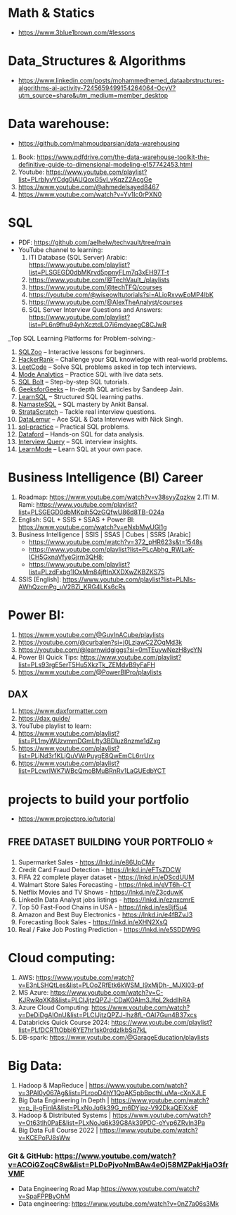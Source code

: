 # Math & Statics
* https://www.3blue1brown.com/#lessons
# Data_Structures & Algorithms 
* https://www.linkedin.com/posts/mohammedhemed_dataabrstructures-algorithms-ai-activity-7245659499154264064-OcyV?utm_source=share&utm_medium=member_desktop
# Data warehouse:
* https://github.com/mahmoudparsian/data-warehousing
1. Book: https://www.pdfdrive.com/the-data-warehouse-toolkit-the-definitive-guide-to-dimensional-modeling-e157742453.html
2. Youtube: https://www.youtube.com/playlist?list=PLrbIyvYCdg0iAUQoxG5vI_yKqzZ2AcgGe
3. https://www.youtube.com/@ahmedelsayed8467
4. https://www.youtube.com/watch?v=Yv1Ic0rPXN0 
# SQL
* PDF: https://github.com/aelhelw/techvault/tree/main
* YouTube channel to learning: 
  1. ITI Database (SQL Server) Arabic: https://www.youtube.com/playlist?list=PLSGEGD0dbMKrvd5ppnyFLm7q3xEH97T-t
  2. https://www.youtube.com/@TechVault_/playlists
  3. https://www.youtube.com/@techTFQ/courses
  4. https://youtube.com/@wiseowltutorials?si=ALioRxvwEoMP4lbK
  5. https://www.youtube.com/@AlexTheAnalyst/courses
  6. SQL Server Interview Questions and Answers: https://www.youtube.com/playlist?list=PL6n9fhu94yhXcztdLO7i6mdyaegC8CJwR
     
_Top SQL Learning Platforms for Problem-solving:-
  1. [SQLZoo](https://sqlzoo.net/) – Interactive lessons for beginners.
  2. [HackerRank](https://lnkd.in/gnFS4frz) – Challenge your SQL knowledge with real-world problems.
  3. [LeetCode](https://lnkd.in/gkCpv7NA) – Solve SQL problems asked in top tech interviews.
  4. [Mode Analytics](https://lnkd.in/gRPrQrf5) – Practice SQL with live data sets.
  5. [SQL Bolt](https://sqlbolt.com/) – Step-by-step SQL tutorials.
  6. [GeeksforGeeks](https://lnkd.in/ggYbizNB) – In-depth SQL articles by Sandeep Jain.
  7. [LearnSQL](https://www.learnsql.com/) – Structured SQL learning paths.
  8. [NamasteSQL](https://lnkd.in/gRnWf2tQ) – SQL mastery by Ankit Bansal.
  9. [StrataScratch](https://lnkd.in/gYtZQY53) – Tackle real interview questions.
  10. [DataLemur](https://datalemur.com/) – Ace SQL & Data Interviews with Nick Singh.
  11. [sql-practice](https://lnkd.in/gc3mQNhn) – Practical SQL problems.
  12. [Dataford](https://www.dataford.io/) – Hands-on SQL for data analysis.
  13. [Interview Query](https://lnkd.in/gKH3xw_G) – SQL interview insights.
  14. [LearnMode](https://lnkd.in/gQYCkwS2) – Learn SQL at your own pace.


# Business Intelligence (BI) Career 
1. Roadmap: https://www.youtube.com/watch?v=v38syyZqzkw
2.ITI M. Rami: https://www.youtube.com/playlist?list=PLSGEGD0dbMKpih5QzGQfwU86d8TB-O24a
3. English: SQL + SSIS + SSAS + Power BI: https://www.youtube.com/watch?v=eNxbMwUGl1g
4. Business Intelligence | SSIS | SSAS | Cubes | SSRS [Arabic]
    + https://www.youtube.com/watch?v=372_pHR623s&t=1548s
    + https://www.youtube.com/playlist?list=PLcAbhg_RWLaK-lCH5GxnaVfyeGjrm3QH8;
    + https://www.youtube.com/playlist?list=PLzdFxbg1IOxMm84jftInXXDXwZKBZKS75
8. SSIS [English]: https://www.youtube.com/playlist?list=PLNIs-AWhQzcmPg_uV2BZi_KRG4LKs6cRs

# Power BI: 
1. https://www.youtube.com/@GuyInACube/playlists
2. https://youtube.com/@curbalen?si=j0LziawC2ZOqMd3k
3. https://youtube.com/@learnwidgiggs?si=0mTEuywNezH8ycYN
4. Power BI Quick Tips: https://www.youtube.com/playlist?list=PLs93rgE5erT5Hu5XkzTk_ZEMdvB9yFaFH
5. https://www.youtube.com/@PowerBIPro/playlists
## DAX
1. https://www.daxformatter.com
2. https://dax.guide/
3. YouTube playlist to learn:
  4. https://www.youtube.com/playlist?list=PL1myWUzvmmDGmLfty3BDluz8nzme1dZxg
  5. https://www.youtube.com/playlist?list=PLjNd3r1KLjQuVWrPuygE8QwEmCL6rrUrx
  6. https://www.youtube.com/playlist?list=PLcwrIWK7WBcQmoBMuBRnRv1LaGUEdbYCT
     
# projects to build your portfolio 
* https://www.projectpro.io/tutorial
## FREE DATASET BUILDING YOUR PORTFOLIO ⭐️
1. Supermarket Sales - https://lnkd.in/e86UpCMv 
2. Credit Card Fraud Detection - https://lnkd.in/eFTsZDCW 
3. FIFA 22 complete player dataset - https://lnkd.in/eDScdUUM 
4. Walmart Store Sales Forecasting - https://lnkd.in/eVT6h-CT
5. Netflix Movies and TV Shows - https://lnkd.in/eZ3cduwK
6. LinkedIn Data Analyst jobs listings -  https://lnkd.in/ezqxcmrE
7. Top 50 Fast-Food Chains in USA - https://lnkd.in/esBjf5u4
8. Amazon and Best Buy Electronics - https://lnkd.in/e4fBZvJ3
9. Forecasting Book Sales - https://lnkd.in/eXHN2XsQ
10. Real / Fake Job Posting Prediction - https://lnkd.in/e5SDDW9G


# Cloud computing: 
1. AWS: https://www.youtube.com/watch?v=E3nLSHQtLes&list=PLOoZRfEtk6kWSM_l9xMjDh-_MJXl03-pf
2. MS Azure: https://www.youtube.com/watch?v=C-KJRwRqXK8&list=PLCIJjtzQPZJ-CDaKOAlm3JfpL2kddIhRA
3. Azure Cloud Computing: https://www.youtube.com/watch?v=DeDiDgAlOnU&list=PLCIJjtzQPZJ-lhz8fL-OAI7Gun4B37xcs
4. Databricks Quick Course 2024: https://www.youtube.com/playlist?list=PLfDCRTtObbI6YE7hr1sk0rddzIkbSq7kL
5. DB-spark: https://www.youtube.com/@GarageEducation/playlists
   
# Big Data: 
1. Hadoop & MapReduce	|	https://www.youtube.com/watch?v=3PAl0y067Ag&list=PLrooD4hY1QqAK5pbBpcthLuMa-cXnXJLE
2. Big Data Engineering In Depth	|	https://www.youtube.com/watch?v=p_jl-gFinlA&list=PLxNoJq6k39G_m6DYjpz-V92DkaQEiXxkF
3. Hadoop & Distributed Systems	|	https://www.youtube.com/watch?v=Ot63tlh0PaE&list=PLxNoJq6k39G8Ak39PDC-oYvp6ZRvIn3Pa
4. Big Data Full Course 2022	|	https://www.youtube.com/watch?v=KCEPoPJ8sWw


### Git & GitHub: https://www.youtube.com/watch?v=ACOiGZoqC8w&list=PLDoPjvoNmBAw4eOj58MZPakHjaO3frVMF


* Data Engineering Road Map:https://www.youtube.com/watch?v=SpaFPPByOhM
* Data engineering: https://www.youtube.com/watch?v=0nZ7a06s3Mk

